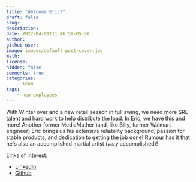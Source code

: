 ```yaml
---
title: "Welcome Eric!"
draft: false
slug:
description:
date: 2022-04-01T11:46:59-05:00
author:
github-user:
image: images/default-post-cover.jpg
math:
license:
hidden: false
comments: true
categories:
    - Team
tags:
    - new employees
---
```

With Winter over and a new retail season in full swing, we need more SRE talent and hard work to help distribute the load. In Eric, we have this and more! Another former MediaMather (and, like Billy, former Walmart engineer) Eric brings us his extensive reliability background, passion for stable products, and dedication to getting the job done! Rumour has it that he's also an accomplished martial artist (_very_ accomplished)!

Links of interest:

* [LinkedIn](https://www.linkedin.com/in/eric-man-05492317/)
* [Github](https://github.com/ericmanlol)

